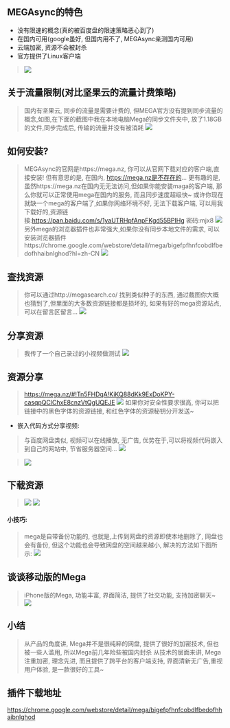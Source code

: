 ## MEGAsync的特色
- 没有限速的概念(真的被百度盘的限速策略恶心到了)
- 在国内可用(google虽好, 但国内用不了, MEGAsync亲测国内可用)
- 云端加密, 资源不会被封杀
- 官方提供了Linux客户端
> ![](https://upload-images.jianshu.io/upload_images/3203841-3691895f59253171.png?imageMogr2/auto-orient/strip%7CimageView2/2/w/1240)


## 关于流量限制(对比坚果云的流量计费策略)
> 国内有坚果云, 同步的流量是需要计费的, 但MEGA官方没有提到同步流量的概念,如图,在下面的截图中我在本地电脑Mega的同步文件夹中, 放了1.18GB的文件,同步完成后, 传输的流量并没有被消耗
> ![](https://upload-images.jianshu.io/upload_images/3203841-8bb5d4a9320fadc7.png?imageMogr2/auto-orient/strip%7CimageView2/2/w/1240)

## 如何安装?
> MEGAsync的官网是https://mega.nz, 你可以从官网下载对应的客户端,直接安装! 但有意思的是, 在国内, https://mega.nz是不存在的...
> 更有趣的是, 虽然https://mega.nz在国内无无法访问,但如果你能安装maga的客户端, 那么你就可以正常使用mega在国内的服务, 而且同步速度超级快~
> 或许你现在就缺一个mega的客户端了,如果你网络环境不好, 无法下载客户端, 可以用我下载好的,资源链接:https://pan.baidu.com/s/1yaUTRHpfAnpFKgd55BPIHg  密码:mjx8
> ![](https://upload-images.jianshu.io/upload_images/3203841-d8b75895dd5e2c4f.png?imageMogr2/auto-orient/strip%7CimageView2/2/w/1240)
> 另外mega的浏览器插件也非常强大,如果你没有同步本地文件的需求, 可以安装浏览器插件https://chrome.google.com/webstore/detail/mega/bigefpfhnfcobdlfbedofhhaibnlghod?hl=zh-CN
> ![](https://upload-images.jianshu.io/upload_images/3203841-1c5fab9f45c64283.png?imageMogr2/auto-orient/strip%7CimageView2/2/w/1240)

## 查找资源
> 你可以通过http://megasearch.co/ 找到类似种子的东西, 通过截图你大概也猜到了,但里面的大多数资源链接都是损坏的, 如果有好的mega资源站点, 可以在留言区留言...
> ![](https://upload-images.jianshu.io/upload_images/3203841-c915aeb46793ef67.png?imageMogr2/auto-orient/strip%7CimageView2/2/w/1240)

## 分享资源
> 我传了一个自己录过的小视频做测试
> ![](https://upload-images.jianshu.io/upload_images/3203841-d57a5da937278268.png?imageMogr2/auto-orient/strip%7CimageView2/2/w/1240)
## 资源分享
> https://mega.nz/#!Tn5FHDqA!KiKQ88dKk9ExDoKPY-casqpQClChxE8cnzVtQgUQEJE
> ![](https://upload-images.jianshu.io/upload_images/3203841-84e1f5dc80a7a358.png?imageMogr2/auto-orient/strip%7CimageView2/2/w/1240)
> 如果你对安全性要求很高, 你可以把链接中的黑色字体的资源链接, 和红色字体的资源秘钥分开发送~


- 嵌入代码方式分享视频: 
> 与百度网盘类似, 视频可以在线播放, 无广告, 优势在于,可以将视频代码嵌入到自己的网站中, 节省服务器空间...
> ![](https://upload-images.jianshu.io/upload_images/3203841-3053e2313980f9d1.png?imageMogr2/auto-orient/strip%7CimageView2/2/w/1240)

> ![](https://upload-images.jianshu.io/upload_images/3203841-1109e9cbf39c69cc.png?imageMogr2/auto-orient/strip%7CimageView2/2/w/1240)

## 下载资源
> ![](https://upload-images.jianshu.io/upload_images/3203841-93aed981b9bb83ca.png?imageMogr2/auto-orient/strip%7CimageView2/2/w/1240)
> ![](https://upload-images.jianshu.io/upload_images/3203841-ce3b7e4b7037e95a.png?imageMogr2/auto-orient/strip%7CimageView2/2/w/1240)

#### 小技巧:
> mega是自带备份功能的, 也就是,上传到网盘的资源即使本地删除了, 网盘也会有备份, 但这个功能也会导致网盘的空间越来越小, 解决的方法如下图所示:
![](https://upload-images.jianshu.io/upload_images/3203841-f195817f017cb638.png?imageMogr2/auto-orient/strip%7CimageView2/2/w/1240)

## 谈谈移动版的Mega
> iPhone版的Mega, 功能丰富, 界面简洁, 提供了社交功能, 支持加密聊天~
> ![](https://upload-images.jianshu.io/upload_images/3203841-0ae2d23fc4684f84.png?imageMogr2/auto-orient/strip%7CimageView2/2/w/1240)


## 小结
> 从产品的角度讲, Mega并不是很纯粹的网盘, 提供了很好的加密技术, 但也被一些人滥用, 所以Mega前几年险些被国内封杀
> 从技术的层面来讲, Mega注重加密, 理念先进, 而且提供了跨平台的客户端支持, 界面清新无广告,重视用户体验, 是一款很好的工具~


## 插件下载地址
https://chrome.google.com/webstore/detail/mega/bigefpfhnfcobdlfbedofhhaibnlghod